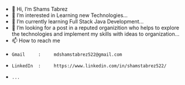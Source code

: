 - 👋 Hi, I’m Shams Tabrez
- 👀 I’m interested in Learning new Technologies...
- 🌱 I’m currently learning Full Stack Java Development...
- 💞️ I’m looking for a post in a reputed organizition who helps to explore the technologies and implement my skills with ideas to organization...
- 📫 How to reach me 
-     Gmail     :     mdshamstabrez522@gmail.com
-     LinkedIn  :     https://www.linkedin.com/in/shamstabrez522/
-     ...


